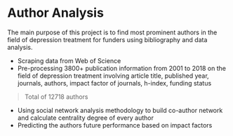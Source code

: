 # Author Analysis

The main purpose of this project is to find most prominent authors in the field of depression treatment for funders using bibliography and data analysis.

* Scraping data from Web of Science
* Pre-processing 3800+ publication information from 2001 to 2018 on the field of depression treatment involving article title, published year, journals, authors, impact factor of  journals,  h-index, funding status
>Total of 12718 authors 
* Using social network analysis methodology to build co-author network and calculate centrality degree of every author
* Predicting the authors future performance based on impact factors
